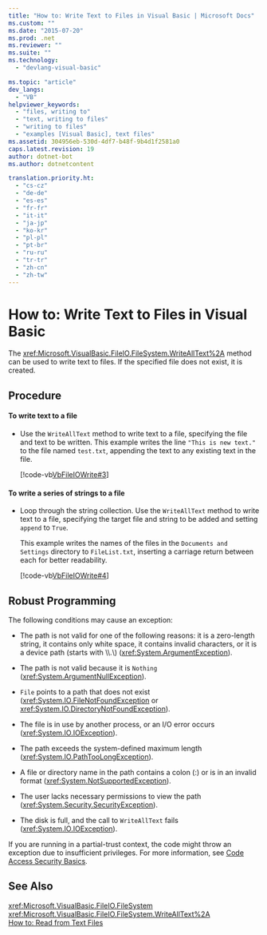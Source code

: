 ```yaml
---
title: "How to: Write Text to Files in Visual Basic | Microsoft Docs"
ms.custom: ""
ms.date: "2015-07-20"
ms.prod: .net
ms.reviewer: ""
ms.suite: ""
ms.technology: 
  - "devlang-visual-basic"

ms.topic: "article"
dev_langs: 
  - "VB"
helpviewer_keywords: 
  - "files, writing to"
  - "text, writing to files"
  - "writing to files"
  - "examples [Visual Basic], text files"
ms.assetid: 304956eb-530d-4df7-b48f-9b4d1f2581a0
caps.latest.revision: 19
author: dotnet-bot
ms.author: dotnetcontent

translation.priority.ht: 
  - "cs-cz"
  - "de-de"
  - "es-es"
  - "fr-fr"
  - "it-it"
  - "ja-jp"
  - "ko-kr"
  - "pl-pl"
  - "pt-br"
  - "ru-ru"
  - "tr-tr"
  - "zh-cn"
  - "zh-tw"
---
```

# How to: Write Text to Files in Visual Basic
The <xref:Microsoft.VisualBasic.FileIO.FileSystem.WriteAllText%2A> method can be used to write text to files. If the specified file does not exist, it is created.  
  
## Procedure  
  
#### To write text to a file  
  
-   Use the `WriteAllText` method to write text to a file, specifying the file and text to be written. This example writes the line `"This is new text."` to the file named `test.txt`, appending the text to any existing text in the file.  
  
     [!code-vb[VbFileIOWrite#3](../../../../visual-basic/developing-apps/programming/drives-directories-files/codesnippet/VisualBasic/how-to-write-text-to-files_1.vb)]  
  
#### To write a series of strings to a file  
  
-   Loop through the string collection. Use the `WriteAllText` method to write text to a file, specifying the target file and string to be added and setting `append` to `True`.  
  
     This example writes the names of the files in the `Documents and Settings` directory to `FileList.txt`, inserting a carriage return between each for better readability.  
  
     [!code-vb[VbFileIOWrite#4](../../../../visual-basic/developing-apps/programming/drives-directories-files/codesnippet/VisualBasic/how-to-write-text-to-files_2.vb)]  
  
## Robust Programming  
 The following conditions may cause an exception:  
  
-   The path is not valid for one of the following reasons: it is a zero-length string, it contains only white space, it contains invalid characters, or it is a device path (starts with \\\\.\\) (<xref:System.ArgumentException>).  
  
-   The path is not valid because it is `Nothing` (<xref:System.ArgumentNullException>).  
  
-   `File` points to a path that does not exist (<xref:System.IO.FileNotFoundException> or <xref:System.IO.DirectoryNotFoundException>).  
  
-   The file is in use by another process, or an I/O error occurs (<xref:System.IO.IOException>).  
  
-   The path exceeds the system-defined maximum length (<xref:System.IO.PathTooLongException>).  
  
-   A file or directory name in the path contains a colon (:) or is in an invalid format (<xref:System.NotSupportedException>).  
  
-   The user lacks necessary permissions to view the path (<xref:System.Security.SecurityException>).  
  
-   The disk is full, and the call to `WriteAllText` fails (<xref:System.IO.IOException>).  
  
 If you are running in a partial-trust context, the code might throw an exception due to insufficient privileges. For more information, see [Code Access Security Basics](https://msdn.microsoft.com/library/33tceax8).  
  
## See Also  
 <xref:Microsoft.VisualBasic.FileIO.FileSystem>   
 <xref:Microsoft.VisualBasic.FileIO.FileSystem.WriteAllText%2A>   
 [How to: Read from Text Files](../../../../visual-basic/developing-apps/programming/drives-directories-files/how-to-read-from-text-files.md)